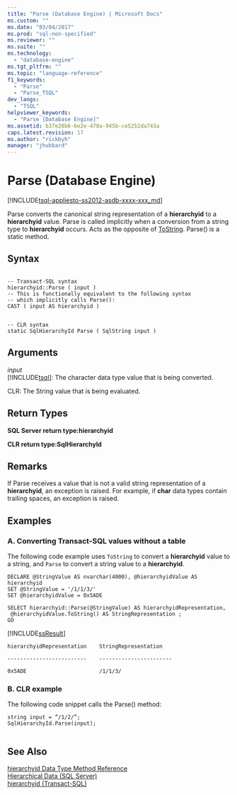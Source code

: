 ```yaml
---
title: "Parse (Database Engine) | Microsoft Docs"
ms.custom: ""
ms.date: "03/04/2017"
ms.prod: "sql-non-specified"
ms.reviewer: ""
ms.suite: ""
ms.technology: 
  - "database-engine"
ms.tgt_pltfrm: ""
ms.topic: "language-reference"
f1_keywords: 
  - "Parse"
  - "Parse_TSQL"
dev_langs: 
  - "TSQL"
helpviewer_keywords: 
  - "Parse [Database Engine]"
ms.assetid: b37e28b6-6e2e-470a-945b-ce5252da743a
caps.latest.revision: 17
ms.author: "rickbyh"
manager: "jhubbard"
---
```

# Parse (Database Engine)
[!INCLUDE[tsql-appliesto-ss2012-asdb-xxxx-xxx_md](../../relational-databases/databases/includes/tsql-appliesto-ss2012-asdb-xxxx-xxx-md.md)]

  Parse converts the canonical string representation of a **hierarchyid** to a **hierarchyid** value. Parse is called implicitly when a conversion from a string type to **hierarchyid** occurs. Acts as the opposite of [ToString](../../t-sql/data-types/tostring-database-engine.md). Parse() is a static method.  
  
## Syntax  
  
```  
  
-- Transact-SQL syntax  
hierarchyid::Parse ( input )  
-- This is functionally equivalent to the following syntax   
-- which implicitly calls Parse():  
CAST ( input AS hierarchyid )  
```  
  
```  
  
-- CLR syntax  
static SqlHierarchyId Parse ( SqlString input )   
```  
  
## Arguments  
 *input*  
 [!INCLUDE[tsql](../../advanced-analytics/r-services/includes/tsql-md.md)]: The character data type value that is being converted.  
  
 CLR: The String value that is being evaluated.  
  
## Return Types  
 **SQL Server return type:hierarchyid**  
  
 **CLR return type:SqlHierarchyId**  
  
## Remarks  
 If Parse receives a value that is not a valid string representation of a **hierarchyid**, an exception is raised. For example, if **char** data types contain trailing spaces, an exception is raised.  
  
## Examples  
  
### A. Converting Transact-SQL values without a table  
 The following code example uses `ToString` to convert a **hierarchyid** value to a string, and `Parse` to convert a string value to a **hierarchyid**.  
  
```  
DECLARE @StringValue AS nvarchar(4000), @hierarchyidValue AS hierarchyid  
SET @StringValue = '/1/1/3/'  
SET @hierarchyidValue = 0x5ADE  
  
SELECT hierarchyid::Parse(@StringValue) AS hierarchyidRepresentation,  
 @hierarchyidValue.ToString() AS StringRepresentation ;  
GO  
```  
  
 [!INCLUDE[ssResult](../../relational-databases/includes/ssresult-md.md)]  
  
 `hierarchyidRepresentation    StringRepresentation`  
  
 `-------------------------    -----------------------`  
  
 `0x5ADE                       /1/1/3/`  
  
### B. CLR example  
 The following code snippet calls the Parse() method:  
  
```  
string input = “/1/2/”;  
SqlHierarchyId.Parse(input);  
  
```  
  
## See Also  
 [hierarchyid Data Type Method Reference](http://msdn.microsoft.com/library/01a050f5-7580-4d5f-807c-7f11423cbb06)   
 [Hierarchical Data &#40;SQL Server&#41;](../../relational-databases/hierarchical-data-sql-server.md)   
 [hierarchyid &#40;Transact-SQL&#41;](../../t-sql/data-types/hierarchyid-data-type-method-reference.md)  
  
  